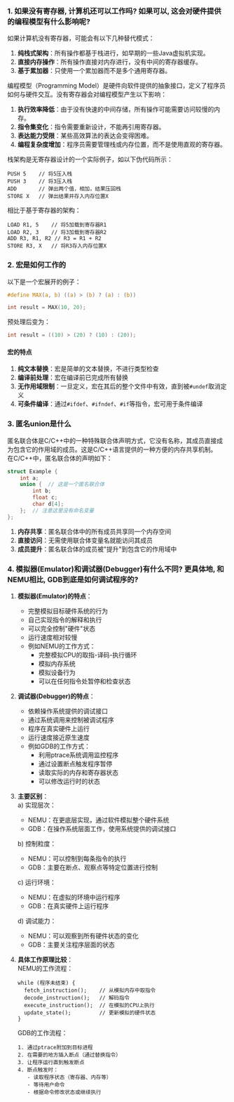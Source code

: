 
### 1. 如果没有寄存器, 计算机还可以工作吗? 如果可以, 这会对硬件提供的编程模型有什么影响呢?

如果计算机没有寄存器，可能会有以下几种替代模式：  
1. **纯栈式架构**：所有操作都基于栈进行，如早期的一些Java虚拟机实现。  
2. **直接内存操作**：所有操作直接对内存进行，没有中间的寄存器缓存。  
3. **基于累加器**：只使用一个累加器而不是多个通用寄存器。  

编程模型（Programming Model）是硬件向软件提供的抽象接口，定义了程序员如何与硬件交互。没有寄存器会对编程模型产生以下影响：  

1. **执行效率降低**：由于没有快速的中间存储，所有操作可能需要访问较慢的内存。  
2. **指令集变化**：指令需要重新设计，不能再引用寄存器。  
3. **表达能力受限**：某些高效算法的表达会变得困难。  
4. **编程复杂度增加**：程序员需要管理栈或内存位置，而不是使用直观的寄存器。  

栈架构是无寄存器设计的一个实际例子，如以下伪代码所示：

```
PUSH 5    // 将5压入栈
PUSH 3    // 将3压入栈
ADD       // 弹出两个值，相加，结果压回栈
STORE X   // 弹出结果并存入内存位置X
```

相比于基于寄存器的架构：

```
LOAD R1, 5    // 将5加载到寄存器R1
LOAD R2, 3    // 将3加载到寄存器R2
ADD R3, R1, R2 // R3 = R1 + R2
STORE R3, X   // 将R3存入内存位置X
```

### 2. 宏是如何工作的

以下是一个宏展开的例子：

```c
#define MAX(a, b) ((a) > (b) ? (a) : (b))

int result = MAX(10, 20);
```

预处理后变为：

```c
int result = ((10) > (20) ? (10) : (20));
```

#### 宏的特点

1. **纯文本替换**：宏是简单的文本替换，不进行类型检查  
2. **编译前处理**：宏在编译前已完成所有替换  
3. **无作用域限制**：一旦定义，宏在其后的整个文件中有效，直到被`#undef`取消定义  
4. **可条件编译**：通过`#ifdef`、`#ifndef`、`#if`等指令，宏可用于条件编译  

### 3. 匿名union是什么

匿名联合体是C/C++中的一种特殊联合体声明方式，它没有名称，其成员直接成为包含它的作用域的成员。这是C/C++语言提供的一种方便的内存共享机制。  
在C/C++中，匿名联合体的声明如下：

```c
struct Example {
    int a;
    union {  // 这是一个匿名联合体
        int b;
        float c;
        char d[4];
    };  // 注意这里没有命名变量
};
```

1. **内存共享**：匿名联合体中的所有成员共享同一个内存空间  
2. **直接访问**：无需使用联合体变量名就能访问其成员  
3. **成员提升**：匿名联合体的成员被"提升"到包含它的作用域中  

### 4. 模拟器(Emulator)和调试器(Debugger)有什么不同? 更具体地, 和NEMU相比, GDB到底是如何调试程序的?

1. **模拟器(Emulator)的特点**：  
    - 完整模拟目标硬件系统的行为  
    - 自己实现指令的解释和执行  
    - 可以完全控制"硬件"状态  
    - 运行速度相对较慢  
    - 例如NEMU的工作方式：  
        - 完整模拟CPU的取指-译码-执行循环  
        - 模拟内存系统  
        - 模拟设备行为  
        - 可以在任何指令处暂停和检查状态  

2. **调试器(Debugger)的特点**：  
    - 依赖操作系统提供的调试接口  
    - 通过系统调用来控制被调试程序  
    - 程序在真实硬件上运行  
    - 运行速度接近原生速度  
    - 例如GDB的工作方式：  
        - 利用ptrace系统调用监控程序  
        - 通过设置断点触发程序暂停  
        - 读取实际的内存和寄存器状态  
        - 可以修改运行时的状态  

3. **主要区别**：  
    a) 实现层次：  
    - NEMU：在更底层实现，通过软件模拟整个硬件系统  
    - GDB：在操作系统层面工作，使用系统提供的调试接口  

    b) 控制粒度：  
    - NEMU：可以控制到每条指令的执行  
    - GDB：主要在断点、观察点等特定位置进行控制  

    c) 运行环境：  
    - NEMU：在虚拟的环境中运行程序  
    - GDB：在真实硬件上运行程序  

    d) 调试能力：  
    - NEMU：可以观察到所有硬件状态的变化  
    - GDB：主要关注程序层面的状态  

4. **具体工作原理比较**：  
    NEMU的工作流程：  
    ```
    while (程序未结束) {
      fetch_instruction();    // 从模拟内存中取指令
      decode_instruction();   // 解码指令
      execute_instruction();  // 在模拟的CPU上执行
      update_state();         // 更新模拟的硬件状态
    }
    ```

    GDB的工作流程：  
    ```
    1. 通过ptrace附加到目标进程
    2. 在需要的地方插入断点（通过替换指令）
    3. 让程序运行直到触发断点
    4. 断点触发时：
       - 读取程序状态（寄存器、内存等）
       - 等待用户命令
       - 根据命令修改状态或继续执行
    ```